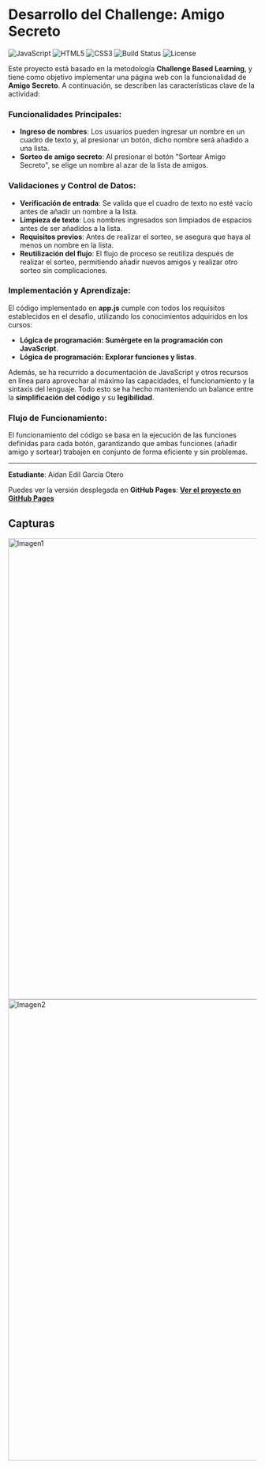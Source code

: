# Desarrollo del Challenge: Amigo Secreto
![JavaScript](https://img.shields.io/badge/JavaScript-ES6-F7DF1E?logo=javascript)
![HTML5](https://img.shields.io/badge/HTML5-E34F26?logo=html5&logoColor=white)
![CSS3](https://img.shields.io/badge/CSS3-1572B6?logo=css3&logoColor=white)
![Build Status](https://img.shields.io/badge/build-completed-brightgreen)
![License](https://img.shields.io/badge/license-GNU%20GPLv3-blue)

Este proyecto está basado en la metodología **Challenge Based Learning**, y tiene como objetivo implementar una página web con la funcionalidad de **Amigo Secreto**. A continuación, se describen las características clave de la actividad:

### Funcionalidades Principales:
- **Ingreso de nombres**: Los usuarios pueden ingresar un nombre en un cuadro de texto y, al presionar un botón, dicho nombre será añadido a una lista.
- **Sorteo de amigo secreto**: Al presionar el botón "Sortear Amigo Secreto", se elige un nombre al azar de la lista de amigos.
  
### Validaciones y Control de Datos:
- **Verificación de entrada**: Se valida que el cuadro de texto no esté vacío antes de añadir un nombre a la lista.
- **Limpieza de texto**: Los nombres ingresados son limpiados de espacios antes de ser añadidos a la lista.
- **Requisitos previos**: Antes de realizar el sorteo, se asegura que haya al menos un nombre en la lista.
- **Reutilización del flujo**: El flujo de proceso se reutiliza después de realizar el sorteo, permitiendo añadir nuevos amigos y realizar otro sorteo sin complicaciones.

### Implementación y Aprendizaje:
El código implementado en **app.js** cumple con todos los requisitos establecidos en el desafío, utilizando los conocimientos adquiridos en los cursos:
- **Lógica de programación: Sumérgete en la programación con JavaScript**.
- **Lógica de programación: Explorar funciones y listas**.

Además, se ha recurrido a documentación de JavaScript y otros recursos en línea para aprovechar al máximo las capacidades, el funcionamiento y la sintaxis del lenguaje. Todo esto se ha hecho manteniendo un balance entre la **simplificación del código** y su **legibilidad**.

### Flujo de Funcionamiento:
El funcionamiento del código se basa en la ejecución de las funciones definidas para cada botón, garantizando que ambas funciones (añadir amigo y sortear) trabajen en conjunto de forma eficiente y sin problemas.

---
**Estudiante**: Aidan Edil García Otero

Puedes ver la versión desplegada en **GitHub Pages**:
[**Ver el proyecto en GitHub Pages**](https://justme088.github.io/amigosecreto_AluraLATAM_G9/)

## Capturas
<img width="1920" height="933" alt="Imagen1" src="https://github.com/user-attachments/assets/a54c4b6c-61bf-4a61-8a5d-727a7b88aa18" />
<img width="1920" height="933" alt="Imagen2" src="https://github.com/user-attachments/assets/0da5dac5-a272-4a22-81c4-d9d0b2fefdb2" />
